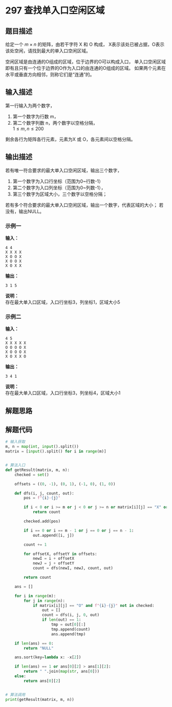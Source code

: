 # 297 查找单入口空闲区域

## 题目描述
给定一个 $m \times n$ 的矩阵，由若干字符 X 和 O 构成，
X表示该处已被占据，O表示该处空闲，请找到最大的单入口空闲区域。

空闲区域是由连通的O组成的区域，位于边界的O可以构成入口，
单入口空闲区域即有且只有一个位于边界的O作为入口的由连通的O组成的区域。
如果两个元素在水平或垂直方向相邻，则称它们是“连通”的。

## 输入描述
第一行输入为两个数字，
1. 第一个数字为行数 m，
2. 第二个数字列数 n，两个数字以空格分隔，\
$1≤m,n≤200$

剩余各行为矩阵各行元素，元素为X 或 O，各元素间以空格分隔。

## 输出描述

若有唯一符合要求的最大单入口空闲区域，输出三个数字，

1. 第一个数字为入口行坐标（范围为0~行数-1）
2. 第二个数字为入口列坐标（范围为0~列数-1），
3. 第三个数字为区域大小，三个数字以空格分隔；


若有多个符合要求的最大单入口空闲区域，输出一个数字，代表区域的大小；
若没有，输出NULL。

### 示例一
**输入：**
```shell
4 4
X X X X
X O O X
X O O X
X O X X
```

**输出：**
```shell
3 1 5
```

**说明：**  
存在最大单入口区域，入口行坐标3，列坐标1，区域大小5


### 示例二
**输入：**
```shell
4 5
X X X X X
O O O O X
X O O O X
X O X X O
```

**输出：**
```shell
3 4 1
```

**说明：**  
存在最大单入口区域，入口行坐标3，列坐标4，区域大小1


## 解题思路

## 解题代码

```python
# 输入获取
m, n = map(int, input().split())
matrix = [input().split() for i in range(m)]


# 算法入口
def getResult(matrix, m, n):
    checked = set()

    offsets = ((0, -1), (0, 1), (-1, 0), (1, 0))

    def dfs(i, j, count, out):
        pos = f"{i}-{j}"

        if i < 0 or i >= m or j < 0 or j >= n or matrix[i][j] == "X" or pos in checked:
            return count

        checked.add(pos)

        if i == 0 or i == m - 1 or j == 0 or j == n - 1:
            out.append([i, j])

        count += 1

        for offsetX, offsetY in offsets:
            newI = i + offsetX
            newJ = j + offsetY
            count = dfs(newI, newJ, count, out)

        return count

    ans = []

    for i in range(m):
        for j in range(n):
            if matrix[i][j] == "O" and f"{i}-{j}" not in checked:
                out = []
                count = dfs(i, j, 0, out)
                if len(out) == 1:
                    tmp = out[0][:]
                    tmp.append(count)
                    ans.append(tmp)

    if len(ans) == 0:
        return "NULL"

    ans.sort(key=lambda x: -x[2])

    if len(ans) == 1 or ans[0][2] > ans[1][2]:
        return " ".join(map(str, ans[0]))
    else:
        return ans[0][2]


# 算法调用
print(getResult(matrix, m, n))
```